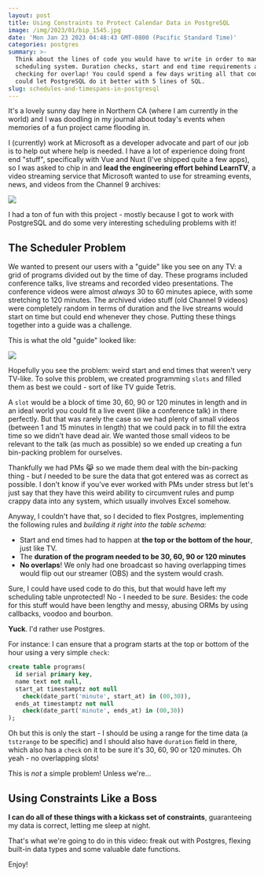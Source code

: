 ```yaml
---
layout: post
title: Using Constraints to Protect Calendar Data in PostgreSQL
image: /img/2023/01/bip_1545.jpg
date: 'Mon Jan 23 2023 04:48:43 GMT-0800 (Pacific Standard Time)'
categories: postgres
summary: >-
  Think about the lines of code you would have to write in order to manage a
  scheduling system. Duration checks, start and end time requirements as well as
  checking for overlap! You could spend a few days writing all that code or you
  could let PostgreSQL do it better with 5 lines of SQL.
slug: schedules-and-timespans-in-postgresql
---
```


It's a lovely sunny day here in Northern CA (where I am currently in the world) and I was doodling in my journal about today's events when memories of a fun project came flooding in. 

I (currently) work at Microsoft as a developer advocate and part of our job is to help out where help is needed. I have a lot of experience doing front end "stuff", specifically with Vue and Nuxt (I've shipped quite a few apps), so I was asked to chip in and **lead the engineering effort behind LearnTV**, a video streaming service that Microsoft wanted to use for streaming events, news, and videos from the Channel 9 archives:

![](https://blog.bigmachine.io/img/2023/01/bip_1547.jpg)

I had a ton of fun with this project - mostly because I got to work with PostgreSQL and do some very interesting scheduling problems with it!

## The Scheduler Problem

We wanted to present our users with a "guide" like you see on any TV: a grid of programs divided out by the time of day. These programs included conference talks, live streams and recorded video presentations. The conference videos were almost _always_ 30 to 60 minutes apiece, with some stretching to 120 minutes. The archived video stuff (old Channel 9 videos) were completely random in terms of duration and the live streams would start on time but could end whenever they chose. Putting these things together into a guide was a challenge. 

This is what the old "guide" looked like:

![](https://blog.bigmachine.io/img/2023/01/bip_1546-1.jpg)

Hopefully you see the problem: weird start and end times that weren't very TV-like. To solve this problem, we created programming `slots` and filled them as best we could - sort of like TV guide Tetris. 

A `slot` would be a block of time 30, 60, 90 or 120 minutes in length and in an ideal world you could fit a live event (like a conference talk) in there perfectly. But that was rarely the case so we had plenty of small videos (between 1 and 15 minutes in length) that we could pack in to fill the extra time so we didn't have dead air. We wanted those small videos to be relevant to the talk (as much as possible) so we ended up creating a fun bin-packing problem for ourselves.

Thankfully we had PMs 😹 so we made them deal with the bin-packing thing - but _I_ needed to be sure the data that got entered was as correct as possible. I don't know if you've ever worked with PMs under stress but let's just say that they have this weird ability to circumvent rules and pump crappy data into any system, which usually involves Excel somehow.

Anyway, I couldn't have that, so I decided to flex Postgres, implementing the following rules and _building it right into the table schema:_

* Start and end times had to happen at **the top or the bottom of the hour**, just like TV.
* The **duration of the program needed to be 30, 60, 90 or 120 minutes**
* **No overlaps**! We only had one broadcast so having overlapping times would flip out our streamer (OBS) and the system would crash.

Sure, I could have used code to do this, but that would have left my scheduling table unprotected! No - I needed to be _sure._ Besides: the code for this stuff would have been lengthy and messy, abusing ORMs by using callbacks, voodoo and bourbon.

**Yuck**. I'd rather use Postgres.

For instance: I can ensure that a program starts at the top or bottom of the hour using a very simple `check`:

```sql
create table programs(
  id serial primary key,
  name text not null,
  start_at timestamptz not null 
  	check(date_part('minute', start_at) in (00,30)),
  ends_at timestamptz not null 
  	check(date_part('minute', ends_at) in (00,30))
);
```

Oh but this is only the start - I should be using a range for the time data (a `tstzrange` to be specific) and I should also have `duration` field in there, which also has a `check` on it to be sure it's 30, 60, 90 or 120 minutes. Oh yeah - no overlapping slots! 

This is _not_ a simple problem! Unless we're...

## Using Constraints Like a Boss

**I can do all of these things with a kickass set of constraints**, guaranteeing my data is correct, letting me sleep at night.

That's what we're going to do in this video: freak out with Postgres, flexing built-in data types and some valuable date functions.

Enjoy!
